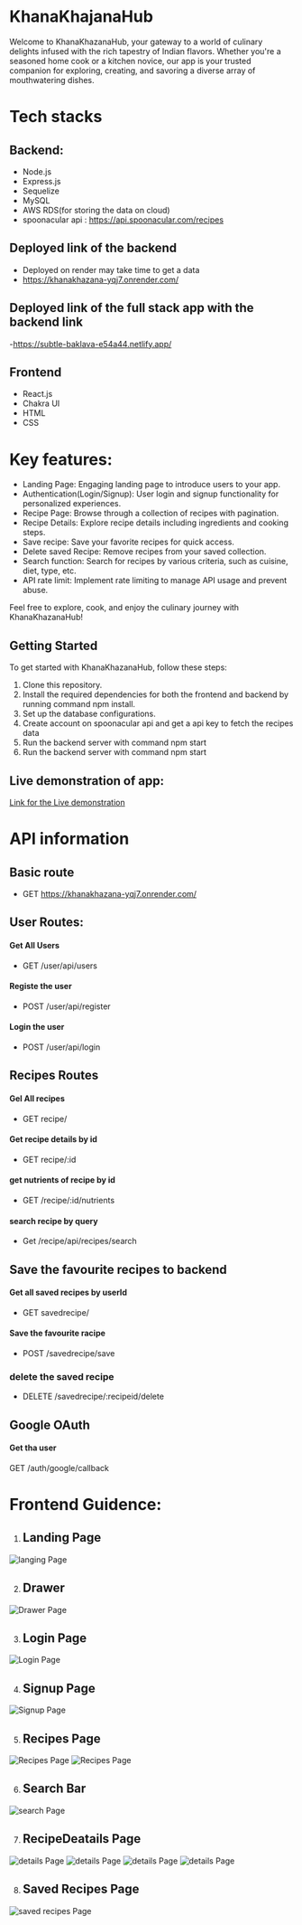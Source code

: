 # KhanaKhajanaHub
Welcome to KhanaKhazanaHub, your gateway to a world of culinary delights infused with the rich tapestry of Indian flavors. Whether you're a seasoned home cook or a kitchen novice, our app is your trusted companion for exploring, creating, and savoring a diverse array of mouthwatering dishes.

# Tech stacks 
## Backend:
- Node.js
- Express.js
- Sequelize
- MySQL
- AWS RDS(for storing the data on cloud)
- spoonacular api : https://api.spoonacular.com/recipes

## Deployed link of the backend
- Deployed on render may take time to get a data
- https://khanakhazana-yqj7.onrender.com/

## Deployed link of the full stack app with the backend link
-https://subtle-baklava-e54a44.netlify.app/ 

## Frontend
- React.js 
- Chakra UI
- HTML
- CSS

# Key features:
- Landing Page: Engaging landing page to introduce users to your app.
- Authentication(Login/Signup): User login and signup functionality for personalized experiences.
- Recipe Page: Browse through a collection of recipes with pagination.
- Recipe Details: Explore recipe details including ingredients and cooking steps.
- Save recipe: Save your favorite recipes for quick access.
- Delete saved Recipe: Remove recipes from your saved collection.
- Search function: Search for recipes by various criteria, such as cuisine, diet, type, etc.
- API rate limit: Implement rate limiting to manage API usage and prevent abuse.

Feel free to explore, cook, and enjoy the culinary journey with KhanaKhazanaHub!

## Getting Started

To get started with KhanaKhazanaHub, follow these steps:

1. Clone this repository.
2. Install the required dependencies for both the frontend and backend by running command npm install.
3. Set up the database configurations.
4. Create account on spoonacular api and get a api key to fetch the recipes data
4. Run the backend server with command npm start
5. Run the backend server with command npm start


## Live demonstration of app:
<a href="https://youtu.be/KJvdKfs7l1U">Link for the Live demonstration</a>


# API information

## Basic route
- GET https://khanakhazana-yqj7.onrender.com/
## User Routes:

#### Get All Users
- GET /user/api/users

#### Registe the user
- POST /user/api/register

#### Login the user
- POST /user/api/login


## Recipes Routes

#### Gel All recipes
- GET recipe/
#### Get recipe details by id
- GET recipe/:id

#### get nutrients of recipe by id
- GET /recipe/:id/nutrients

#### search recipe by query
- Get /recipe/api/recipes/search


## Save the favourite recipes to backend

#### Get all saved recipes by userId
- GET savedrecipe/

#### Save the favourite racipe
- POST /savedrecipe/save

### delete the saved recipe
- DELETE /savedrecipe/:recipeid/delete


## Google OAuth

#### Get tha user

GET /auth/google/callback



# Frontend Guidence:

1. ## Landing Page
<img src="https://github.com/dilipsanapinb/KhanaKhajanaHub/blob/main/Images/Landing%20Page.png" alt="langing Page"></img>

2. ## Drawer
<img src="https://github.com/dilipsanapinb/KhanaKhajanaHub/blob/main/Images/Drawer%20on%20right%20side.png" alt="Drawer Page"></img>

3. ## Login Page
<img src="https://github.com/dilipsanapinb/KhanaKhajanaHub/blob/main/Images/Login%20Page.png" alt="Login Page"></img>

4. ## Signup Page
<img src="https://github.com/dilipsanapinb/KhanaKhajanaHub/blob/main/Images/Sign%20Up%20Page.png" alt="Signup Page"></img>

5. ## Recipes Page
<img src="https://github.com/dilipsanapinb/KhanaKhajanaHub/blob/main/Images/Recipes%20page1.png" alt="Recipes Page"></img>
<img src="https://github.com/dilipsanapinb/KhanaKhajanaHub/blob/main/Images/Pagination.png" alt="Recipes Page"></img>

6. ## Search Bar
<img src="https://github.com/dilipsanapinb/KhanaKhajanaHub/blob/main/Images/Search%20bar.png" alt="search Page"></img>

7. ## RecipeDeatails Page
<img src="https://github.com/dilipsanapinb/KhanaKhajanaHub/blob/main/Images/Recipe%20details1.png" alt="details Page"></img>
<img src="https://github.com/dilipsanapinb/KhanaKhajanaHub/blob/main/Images/Recipe%20Details2.png" alt="details Page"></img>
<img src="https://github.com/dilipsanapinb/KhanaKhajanaHub/blob/main/Images/Recipe%20Details-4.png" alt="details Page"></img>
<img src="https://github.com/dilipsanapinb/KhanaKhajanaHub/blob/main/Images/Recipe%20details4.png" alt="details Page"></img>

8. ## Saved Recipes Page
<img src="https://github.com/dilipsanapinb/KhanaKhajanaHub/blob/main/Images/Save%20recipes%20page.png" alt="saved recipes Page"></img>




